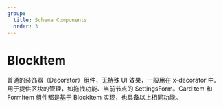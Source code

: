 ```yaml
---
group:
  title: Schema Components
  order: 3
---
```


# BlockItem

普通的装饰器（Decorator）组件，无特殊 UI 效果，一般用在 x-decorator 中。用于提供区块的管理，如拖拽功能、当前节点的 SettingsForm。CardItem 和 FormItem 组件都是基于 BlockItem 实现，也具备以上相同功能。

<code src="./demos/demo1.tsx"></code>
